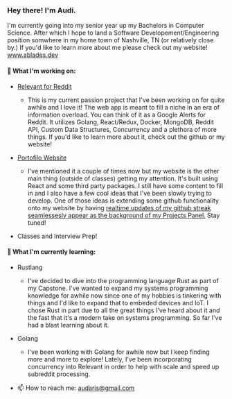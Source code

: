 ### Hey there! I'm Audi.
I'm currently going into my senior year up my Bachelors in Computer Science. After which I hope to land a Software Developement/Engineering position somwhere in my home town of Nashville, TN (or relatively close by.) If you'd like to learn more about me please check out my website! www.ablades.dev

#### 🔭 What I'm working on:
  - [Relevant for Reddit](github.com/ablades/relevant) 
    - This is my current passion project that I've been working on for quite awhile and I love it! The web app is meant to fill a niche in an era of information overload. You can think of it as a Google Alerts for Reddit. It utilizes Golang, React/Redux, Docker, MongoDB, Reddit API, Custom Data Structures, Concurrency and a plethora of more things. If you'd like to learn more about it, check out the github or my website!
    
  - [Portofilo Website](github.com/ablades/portfolio) 
    - I've mentioned it a couple of times now but my website is the other main thing (outside of classes) getting my attention. It's built using React and some third party packages. I still have some content to fill in and I also have a few cool ideas that I've been slowly trying to develop. One of those ideas is extending some github functionality onto my website by having [realtime updates of my github streak seamlessesly appear as the background of my Projects Panel.](github.com/ablades/streaktaker) Stay tuned!
    
   - Classes and Interview Prep!
 
    
#### 🌱 What I'm currently learning: 
  - Rustlang 
    - I've decided to dive into the programming language Rust as part of my Capstone. I've wanted to expand my systems programming knowledge for awhile now since one of my hobbies is tinkering with things and I'd like to expand that to embeded devices and IoT. I chose Rust in part due to all the great things I've heard about it and the fast that it's a modern take on systems programming. So far I've had a blast learning about it.
  
  - Golang 
    - I've been working with Golang for awhile now but I keep finding more and more to explore! Lately, I've been incorporating concurrency into Relevant in order to help with scale and speed up subreddit processing.
    
- 📫 How to reach me: audaris@gmail.com
